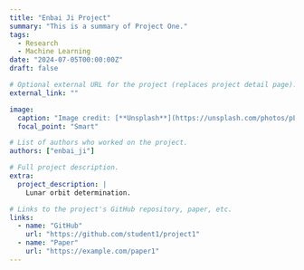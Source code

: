 ```yaml
---
title: "Enbai Ji Project"
summary: "This is a summary of Project One."
tags:
  - Research
  - Machine Learning
date: "2024-07-05T00:00:00Z"
draft: false

# Optional external URL for the project (replaces project detail page).
external_link: ""

image:
  caption: "Image credit: [**Unsplash**](https://unsplash.com/photos/pLCdAaMFLTE)"
  focal_point: "Smart"

# List of authors who worked on the project.
authors: ["enbai_ji"]

# Full project description.
extra:
  project_description: |
    Lunar orbit determination.

# Links to the project's GitHub repository, paper, etc.
links:
  - name: "GitHub"
    url: "https://github.com/student1/project1"
  - name: "Paper"
    url: "https://example.com/paper1"
---
```

